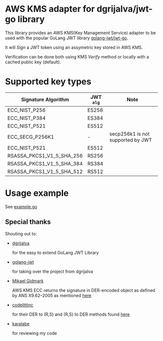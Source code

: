 # AWS KMS adapter for dgrijalva/jwt-go library
This library provides an AWS KMS(Key Management Service) adapter to be used with the popular GoLang JWT library
[golang-jwt/jwt-go](https://github.com/golang-jwt/jwt).

It will *Sign* a JWT token using an assymetric key stored in AWS KMS.

Verification can be done both using KMS *Verify* method or locally with a cached public key (default).

# Supported key types
| Signature Algorithm       | JWT `alg` | Note                              |
|---------------------------|-----------|-----------------------------------|
| ECC_NIST_P256             | ES256     |                                   |
| ECC_NIST_P384             | ES384     |                                   |
| ECC_NIST_P521             | ES512     |                                   |
| ECC_SECG_P256K1           | -         | secp256k1 is not supported by JWT |
| ECC_NIST_P521             | ES512     |                                   |
| RSASSA_PKCS1_V1_5_SHA_256 | RS256     |                                   |
| RSASSA_PKCS1_V1_5_SHA_384 | RS384     |                                   |
| RSASSA_PKCS1_V1_5_SHA_512 | RS512     |                                   |

# Usage example
See [example.go](./example/example.go)

## Special thanks
Shouting out to:

* [dgrijalva](https://github.com/dgrijalva)

  for the easy to extend GoLang JWT Library

* [golang-jwt](https://github.com/golang-jwt)

  for taking over the project from dgrijalva

* [Mikael Gidmark](https://stackoverflow.com/users/300598/mikael-gidmark)

  AWS KMS ECC returns the signature in DER-encoded object as defined by ANS X9.62–2005 as
  mentioned [here](https://stackoverflow.com/a/66205185/8195214)

* [codelittinc](https://github.com/codelittinc)

  for their DER to (R,S) and (R,S) to DER methods
  found [here](https://github.com/codelittinc/gobitauth/blob/master/sign.go#L70)

* [karalabe](https://github.com/karalabe)

  for reviewing my code